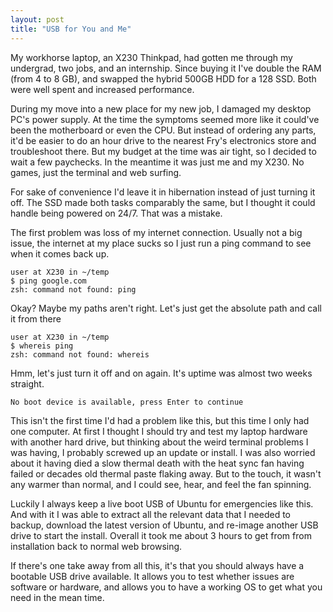 ```yaml
---
layout: post
title: "USB for You and Me"
---
```

My workhorse laptop, an X230 Thinkpad, had gotten me through my undergrad, two jobs, and an internship. Since buying it I've double the RAM (from 4 to 8 GB), and swapped the hybrid 500GB HDD for a 128 SSD. Both were well spent and increased performance.

During my move into a new place for my new job, I damaged my desktop PC's power supply. At the time the symptoms seemed more like it could've been the motherboard or even the CPU. But instead of ordering any parts, it'd be easier to do an hour drive to the nearest Fry's electronics store and troubleshoot there. But my budget at the time was air tight, so I decided to wait a few paychecks. In the meantime it was just me and my X230. No games, just the terminal and web surfing.

For sake of convenience I'd leave it in hibernation instead of just turning it off. The SSD made both tasks comparably the same, but I thought it could handle being powered on 24/7. That was a mistake.

The first problem was loss of my internet connection. Usually not a big issue, the internet at my place sucks so I just run a ping command to see when it comes back up.

```
user at X230 in ~/temp
$ ping google.com
zsh: command not found: ping
```

Okay? Maybe my paths aren't right. Let's just get the absolute path and call it from there

```
user at X230 in ~/temp
$ whereis ping
zsh: command not found: whereis
```

Hmm, let's just turn it off and on again. It's uptime was almost two weeks straight.

```
No boot device is available, press Enter to continue
```

This isn't the first time I'd had a problem like this, but this time I only had one computer. At first I thought I should try and test my laptop hardware with another hard drive, but thinking about the weird terminal problems I was having, I probably screwed up an update or install. I was also worried about it having died a slow thermal death with the heat sync fan having failed or decades old thermal paste flaking away. But to the touch, it wasn't any warmer than normal, and I could see, hear, and feel the fan spinning.

Luckily I always keep a live boot USB of Ubuntu for emergencies like this. And with it I was able to extract all the relevant data that I needed to backup, download the latest version of Ubuntu, and re-image another USB drive to start the install. Overall it took me about 3 hours to get from from installation back to normal web browsing.

If there's one take away from all this, it's that you should always have a bootable USB drive available. It allows you to test whether issues are software or hardware, and allows you to have a working OS to get what you need in the mean time.